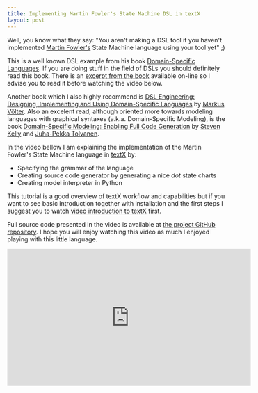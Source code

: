 ```yaml
---
title: Implementing Martin Fowler's State Machine DSL in textX
layout: post
---
```


Well, you know what they say: "You aren't making a DSL tool if you haven't
implemented [Martin Fowler's](http://www.martinfowler.com/aboutMe.html) State
Machine language using your tool yet" ;)

This is a well known DSL example from his book [Domain-Specific
Languages](http://www.martinfowler.com/books/dsl.html). If you are doing stuff
in the field of DSLs you should definitely read this book.  There is an [excerpt
from the book](http://www.informit.com/articles/article.aspx?p=1592379&seqNum=1)
available on-line so I advise you to read it before watching the video below.

Another book which I also highly recommend is [DSL Engineering: Designing,
Implementing and Using Domain-Specific Languages](http://dslbook.org/) by
[Markus Völter](http://voelter.de/about). Also an excelent read, although
oriented more towards modeling languages with graphical syntaxes (a.k.a.
Domain-Specific Modeling), is the book [Domain-Specific Modeling: Enabling Full
Code Generation](http://dsmbook.com/) by [Steven
Kelly](http://www.metacase.com/stevek.html) and [Juha-Pekka
Tolvanen](http://www.metacase.com/jpt.html).

In the video bellow I am explaining the implementation of the Martin Fowler's
State Machine language in [textX](https://github.com/igordejanovic/textX/) by:

  - Specifying the grammar of the language
  - Creating source code generator by generating a nice *dot* state charts
  - Creating model interpreter in Python

This tutorial is a good overview of textX workflow and capabilities but if you
want to see basic introduction together with installation and the first steps I
suggest you to watch [video introduction to
textX](http://igordejanovic.net/2016/05/04/video-introduction-to-textx/) first.

Full source code presented in the video is available at [the project GitHub
repository](https://github.com/igordejanovic/textX/tree/master/examples/StateMachine).
I hope you will enjoy watching this video as much I enjoyed playing with this
little language.

<iframe width="560" height="315"
src="https://www.youtube.com/embed/HI14jk0JIR0" frameborder="0"
allowfullscreen></iframe>



